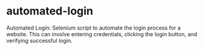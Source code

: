 # automated-login
Automated Login:  Selenium script to automate the login process for a website. This can involve entering credentials, clicking the login button, and verifying successful login.
